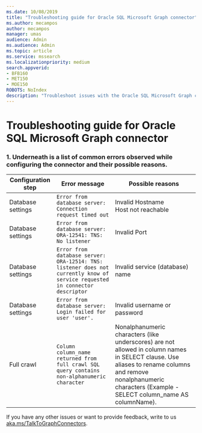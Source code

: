 ```yaml
---
ms.date: 10/08/2019
title: "Troubleshooting guide for Oracle SQL Microsoft Graph connector"
ms.author: mecampos
author: mecampos
manager: umas
audience: Admin
ms.audience: Admin
ms.topic: article
ms.service: mssearch
ms.localizationpriority: medium
search.appverid:
- BFB160
- MET150
- MOE150
ROBOTS: NoIndex
description: "Troubleshoot issues with the Oracle SQL Microsoft Graph connector for Microsoft Search."
---
```


# Troubleshooting guide for Oracle SQL Microsoft Graph connector

### 1. **Underneath is a list of common errors observed while configuring the connector and their possible reasons.**

| Configuration step | Error message | Possible reasons |
| ------------ | ------------ | ------------ |
| Database settings | `Error from database server: Connection request timed out` | Invalid Hostname <br> Host not reachable |
| Database settings | `Error from database server: ORA-12541: TNS: No listener` | Invalid Port |
| Database settings | `Error from database server: ORA-12514: TNS: listener does not currently know of service requested in connector descriptor` | Invalid service (database) name |
| Database settings | `Error from database server: Login failed for user 'user'.` | Invalid username or password |
| Full crawl | `Column column_name returned from full crawl SQL query contains non-alphanumeric character` | Nonalphanumeric characters (like underscores) are not allowed in column names in SELECT clause. Use aliases to rename columns and remove nonalphanumeric characters (Example - SELECT column_name AS columnName). |

If you have any other issues or want to provide feedback, write to us [aka.ms/TalkToGraphConnectors](https://aka.ms/TalkToGraphConnectors).